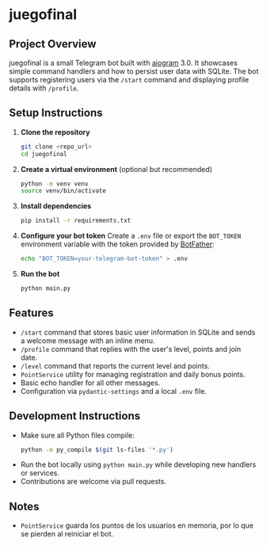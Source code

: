 # juegofinal

## Project Overview

juegofinal is a small Telegram bot built with [aiogram](https://docs.aiogram.dev/) 3.0. It showcases simple command handlers and how to persist user data with SQLite. The bot supports registering users via the `/start` command and displaying profile details with `/profile`.

## Setup Instructions

1. **Clone the repository**
   ```bash
   git clone <repo_url>
   cd juegofinal
   ```
2. **Create a virtual environment** (optional but recommended)
   ```bash
   python -m venv venv
   source venv/bin/activate
   ```
3. **Install dependencies**
   ```bash
   pip install -r requirements.txt
   ```
4. **Configure your bot token**
   Create a `.env` file or export the `BOT_TOKEN` environment variable with the token provided by [BotFather](https://t.me/BotFather):
   ```bash
   echo "BOT_TOKEN=your-telegram-bot-token" > .env
   ```
5. **Run the bot**
   ```bash
   python main.py
   ```

## Features

- `/start` command that stores basic user information in SQLite and sends a welcome message with an inline menu.
- `/profile` command that replies with the user's level, points and join date.
- `/level` command that reports the current level and points.
- `PointService` utility for managing registration and daily bonus points.
- Basic echo handler for all other messages.
- Configuration via `pydantic-settings` and a local `.env` file.

## Development Instructions

- Make sure all Python files compile:
  ```bash
  python -m py_compile $(git ls-files '*.py')
  ```
- Run the bot locally using `python main.py` while developing new handlers or services.
- Contributions are welcome via pull requests.

## Notes

- `PointService` guarda los puntos de los usuarios en memoria, por lo que se pierden al reiniciar el bot.

